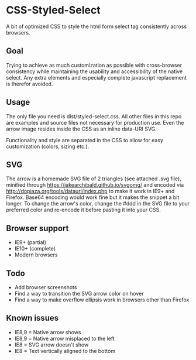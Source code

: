# CSS-Styled-Select
A bit of optimized CSS to style the html form select tag consistently across browsers.

## Goal
Trying to achieve as much customization as possible with cross-browser consistency while maintaining the usability and accessibility of the native select. Any extra elements and especially complete javascript replacement is therefor avoided.

## Usage
The only file you need is dist/styled-select.css. All other files in this repo are examples and source files not necessary for production use. Even the arrow image resides inside the CSS as an inline data-URI SVG.

Functionality and style are separated in the CSS to allow for easy customization (colors, sizing etc.).

## SVG
The arrow is a homemade SVG file of 2 triangles (see attached .svg file), minified through https://jakearchibald.github.io/svgomg/ and encoded via http://dopiaza.org/tools/datauri/index.php to make it work in IE9+ and Firefox. Base64 encoding would work fine but it makes the snippet a bit longer. To change the arrow's color, change the #ddd in the SVG file to your preferred color and re-encode it before pasting it into your CSS.

## Browser support
* IE9+ (partial)
* IE10+ (complete)
* Modern browsers

## Todo
* Add browser screenshots
* Find a way to transition the SVG arrow color on hover
* Find a way to make overflow ellipsis work in browsers other than Firefox

## Known issues
* IE8,9 = Native arrow shows
* IE8,9 = Native arrow misplaced to the left
* IE8 = SVG arrow doesn't show
* IE8 = Text vertically aligned to the bottom
